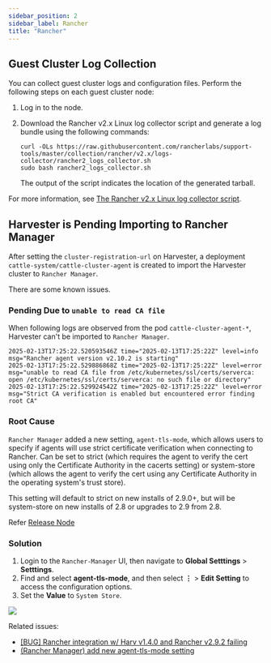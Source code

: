 ```yaml
---
sidebar_position: 2
sidebar_label: Rancher
title: "Rancher"
---
```


<head>
  <link rel="canonical" href="https://docs.harvesterhci.io/v1.4/troubleshooting/rancher"/>
</head>


## Guest Cluster Log Collection

You can collect guest cluster logs and configuration files. Perform the following steps on each guest cluster node:

1. Log in to the node.
1. Download the Rancher v2.x Linux log collector script and generate a log bundle using the following commands:

    ```
    curl -OLs https://raw.githubusercontent.com/rancherlabs/support-tools/master/collection/rancher/v2.x/logs-collector/rancher2_logs_collector.sh
    sudo bash rancher2_logs_collector.sh
    ```

    The output of the script indicates the location of the generated tarball.

For more information, see [The Rancher v2.x Linux log collector script](https://www.suse.com/support/kb/doc/?id=000020191).


## Harvester is Pending Importing to Rancher Manager

After setting the `cluster-registration-url` on Harvester, a deployment `cattle-system/cattle-cluster-agent` is created to import the Harvester cluster to `Rancher Manager`.

There are some known issues.

### Pending Due to `unable to read CA file`

When following logs are observed from the pod `cattle-cluster-agent-*`, Harvester can't be imported to `Rancher Manager`.

```
2025-02-13T17:25:22.520593546Z time="2025-02-13T17:25:22Z" level=info msg="Rancher agent version v2.10.2 is starting"
2025-02-13T17:25:22.529886868Z time="2025-02-13T17:25:22Z" level=error msg="unable to read CA file from /etc/kubernetes/ssl/certs/serverca: open /etc/kubernetes/ssl/certs/serverca: no such file or directory"
2025-02-13T17:25:22.529924542Z time="2025-02-13T17:25:22Z" level=error msg="Strict CA verification is enabled but encountered error finding root CA"
```

### Root Cause

`Rancher Manager` added a new setting, `agent-tls-mode`, which allows users to specify if agents will use strict certificate verification when connecting to Rancher. Can be set to strict (which requires the agent to verify the cert using only the Certificate Authority in the cacerts setting) or system-store (which allows the agent to verify the cert using any Certificate Authority in the operating system's trust store).

This setting will default to strict on new installs of 2.9.0+, but will be system-store on new installs of 2.8 or upgrades to 2.9 from 2.8.

Refer [Release Node](https://github.com/rancher/rancher/issues/45628#issuecomment-2246152604)

### Solution

1. Login to the `Rancher-Manager` UI, then navigate to **Global Setttings** > **Setttings**.
1. Find and select **agent-tls-mode**, and then select **⋮** > **Edit Setting** to access the configuration options.
1. Set the **Value** to `System Store`.

![](/img/v1.4/troubleshooting/rancher-global-setting-agent-tls-mode.png)

Related issues:
  - [[BUG] Rancher integration w/ Harv v1.4.0 and Rancher v2.9.2 failing](https://github.com/harvester/harvester/issues/7105)
  - [(Rancher Manager) add new agent-tls-mode setting](https://github.com/rancher/rancher/issues/45628)
